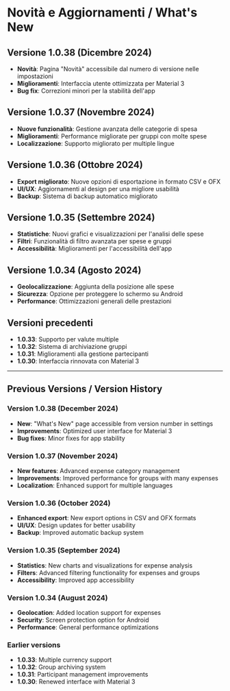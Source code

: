 # Novità e Aggiornamenti / What's New

## Versione 1.0.38 (Dicembre 2024)
- **Novità**: Pagina "Novità" accessibile dal numero di versione nelle impostazioni
- **Miglioramenti**: Interfaccia utente ottimizzata per Material 3
- **Bug fix**: Correzioni minori per la stabilità dell'app

## Versione 1.0.37 (Novembre 2024)
- **Nuove funzionalità**: Gestione avanzata delle categorie di spesa
- **Miglioramenti**: Performance migliorate per gruppi con molte spese
- **Localizzazione**: Supporto migliorato per multiple lingue

## Versione 1.0.36 (Ottobre 2024)
- **Export migliorato**: Nuove opzioni di esportazione in formato CSV e OFX
- **UI/UX**: Aggiornamenti al design per una migliore usabilità
- **Backup**: Sistema di backup automatico migliorato

## Versione 1.0.35 (Settembre 2024)
- **Statistiche**: Nuovi grafici e visualizzazioni per l'analisi delle spese
- **Filtri**: Funzionalità di filtro avanzata per spese e gruppi
- **Accessibilità**: Miglioramenti per l'accessibilità dell'app

## Versione 1.0.34 (Agosto 2024)
- **Geolocalizzazione**: Aggiunta della posizione alle spese
- **Sicurezza**: Opzione per proteggere lo schermo su Android
- **Performance**: Ottimizzazioni generali delle prestazioni

## Versioni precedenti
- **1.0.33**: Supporto per valute multiple
- **1.0.32**: Sistema di archiviazione gruppi
- **1.0.31**: Miglioramenti alla gestione partecipanti
- **1.0.30**: Interfaccia rinnovata con Material 3

---

## Previous Versions / Version History

### Version 1.0.38 (December 2024)
- **New**: "What's New" page accessible from version number in settings
- **Improvements**: Optimized user interface for Material 3
- **Bug fixes**: Minor fixes for app stability

### Version 1.0.37 (November 2024)
- **New features**: Advanced expense category management
- **Improvements**: Improved performance for groups with many expenses
- **Localization**: Enhanced support for multiple languages

### Version 1.0.36 (October 2024)
- **Enhanced export**: New export options in CSV and OFX formats
- **UI/UX**: Design updates for better usability
- **Backup**: Improved automatic backup system

### Version 1.0.35 (September 2024)
- **Statistics**: New charts and visualizations for expense analysis
- **Filters**: Advanced filtering functionality for expenses and groups
- **Accessibility**: Improved app accessibility

### Version 1.0.34 (August 2024)
- **Geolocation**: Added location support for expenses
- **Security**: Screen protection option for Android
- **Performance**: General performance optimizations

### Earlier versions
- **1.0.33**: Multiple currency support
- **1.0.32**: Group archiving system
- **1.0.31**: Participant management improvements
- **1.0.30**: Renewed interface with Material 3
